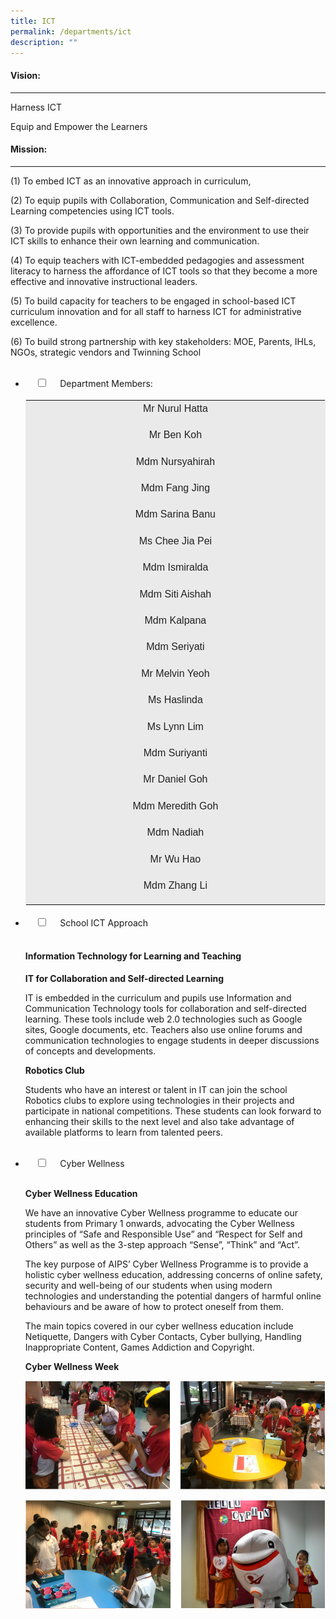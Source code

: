 ```yaml
---
title: ICT
permalink: /departments/ict
description: ""
---
```

#### Vision:
-------

Harness ICT

Equip and Empower the Learners

#### Mission:
--------

(1) To embed ICT as an innovative approach in curriculum,

  

(2) To equip pupils with Collaboration, Communication and Self-directed Learning competencies using ICT tools.

  

(3) To provide pupils with opportunities and the environment to use their ICT skills to enhance their own learning and communication.

  

(4) To equip teachers with ICT-embedded pedagogies and assessment literacy to harness the affordance of ICT tools so that they become a more effective and innovative instructional leaders.

  

(5) To build capacity for teachers to be engaged in school-based ICT curriculum innovation and for all staff to harness ICT for administrative excellence.

  

(6) To build strong partnership with key stakeholders: MOE, Parents, IHLs, NGOs, strategic vendors and Twinning School

<ul class="jekyllcodex\_accordion">  
  <li>  
    <input type="checkbox" id="accordion1">  
    <label for="accordion1">Department Members:</label>  
    <div>  
      <table class="iveo_table ives_tab_1" style="margin: 0px; outline: 0px; padding: 0px; border: 1px solid rgb(234, 234, 234); color: rgb(0, 0, 0); font-family: Rubik, sans-serif; font-size: 16px; font-style: normal; font-variant-ligatures: normal; font-variant-caps: normal; font-weight: 400; letter-spacing: normal; orphans: 2; text-align: left; text-transform: none; white-space: normal; widows: 2; word-spacing: 0px; -webkit-text-stroke-width: 0px; background-color: rgb(255, 255, 255); text-decoration-thickness: initial; text-decoration-style: initial; text-decoration-color: initial;"><tbody class="" style="margin: 0px; outline: 0px; padding: 0px;"><tr class="" style="margin: 0px; outline: 0px; padding: 0px;"><td width="566" class="" style="margin: 0px; outline: 0px; padding: 2px; text-align: center; background-color: rgb(234, 234, 234); color: rgb(34, 34, 34);"><p class="" style="margin: 0px 0px 1em; outline: 0px; padding: 0px; line-height: 22.4px;">Mr Nurul Hatta</p></td></tr><tr class="" style="margin: 0px; outline: 0px; padding: 0px;"><td width="566" class="" style="margin: 0px; outline: 0px; padding: 2px; text-align: center; background-color: rgb(234, 234, 234); color: rgb(34, 34, 34);"><p class="" style="margin: 0px 0px 1em; outline: 0px; padding: 0px; line-height: 22.4px;">Mr Ben Koh</p></td></tr><tr class="" style="margin: 0px; outline: 0px; padding: 0px;"><td width="566" class="" style="margin: 0px; outline: 0px; padding: 2px; text-align: center; background-color: rgb(234, 234, 234); color: rgb(34, 34, 34);"><p class="" style="margin: 0px 0px 1em; outline: 0px; padding: 0px; line-height: 22.4px;">Mdm Nursyahirah</p></td></tr><tr class="" style="margin: 0px; outline: 0px; padding: 0px;"><td width="566" class="" style="margin: 0px; outline: 0px; padding: 2px; text-align: center; background-color: rgb(234, 234, 234); color: rgb(34, 34, 34);"><p class="" style="margin: 0px 0px 1em; outline: 0px; padding: 0px; line-height: 22.4px;">Mdm Fang Jing</p></td></tr><tr class="" style="margin: 0px; outline: 0px; padding: 0px;"><td width="566" class="" style="margin: 0px; outline: 0px; padding: 2px; text-align: center; background-color: rgb(234, 234, 234); color: rgb(34, 34, 34);"><p class="" style="margin: 0px 0px 1em; outline: 0px; padding: 0px; line-height: 22.4px;">Mdm Sarina Banu</p></td></tr><tr class="" style="margin: 0px; outline: 0px; padding: 0px;"><td width="566" class="" style="margin: 0px; outline: 0px; padding: 2px; text-align: center; background-color: rgb(234, 234, 234); color: rgb(34, 34, 34);"><p class="" style="margin: 0px 0px 1em; outline: 0px; padding: 0px; line-height: 22.4px;">Ms Chee Jia Pei</p></td></tr><tr class="" style="margin: 0px; outline: 0px; padding: 0px;"><td width="566" class="" style="margin: 0px; outline: 0px; padding: 2px; text-align: center; background-color: rgb(234, 234, 234); color: rgb(34, 34, 34);"><p class="" style="margin: 0px 0px 1em; outline: 0px; padding: 0px; line-height: 22.4px;">Mdm Ismiralda</p></td></tr><tr class="" style="margin: 0px; outline: 0px; padding: 0px;"><td width="566" class="" style="margin: 0px; outline: 0px; padding: 2px; text-align: center; background-color: rgb(234, 234, 234); color: rgb(34, 34, 34);"><p class="" style="margin: 0px 0px 1em; outline: 0px; padding: 0px; line-height: 22.4px;">Mdm Siti Aishah</p></td></tr><tr class="" style="margin: 0px; outline: 0px; padding: 0px;"><td width="566" class="" style="margin: 0px; outline: 0px; padding: 2px; text-align: center; background-color: rgb(234, 234, 234); color: rgb(34, 34, 34);"><p class="" style="margin: 0px 0px 1em; outline: 0px; padding: 0px; line-height: 22.4px;">Mdm Kalpana</p></td></tr><tr class="" style="margin: 0px; outline: 0px; padding: 0px;"><td width="566" class="" style="margin: 0px; outline: 0px; padding: 2px; text-align: center; background-color: rgb(234, 234, 234); color: rgb(34, 34, 34);"><p class="" style="margin: 0px 0px 1em; outline: 0px; padding: 0px; line-height: 22.4px;">Mdm Seriyati</p></td></tr><tr class="" style="margin: 0px; outline: 0px; padding: 0px;"><td width="566" class="" style="margin: 0px; outline: 0px; padding: 2px; text-align: center; background-color: rgb(234, 234, 234); color: rgb(34, 34, 34);"><p class="" style="margin: 0px 0px 1em; outline: 0px; padding: 0px; line-height: 22.4px;">Mr Melvin Yeoh</p></td></tr><tr class="" style="margin: 0px; outline: 0px; padding: 0px;"><td width="566" class="" style="margin: 0px; outline: 0px; padding: 2px; text-align: center; background-color: rgb(234, 234, 234); color: rgb(34, 34, 34);"><p class="" style="margin: 0px 0px 1em; outline: 0px; padding: 0px; line-height: 22.4px;">Ms Haslinda</p></td></tr><tr class="" style="margin: 0px; outline: 0px; padding: 0px;"><td width="566" class="" style="margin: 0px; outline: 0px; padding: 2px; text-align: center; background-color: rgb(234, 234, 234); color: rgb(34, 34, 34);"><p class="" style="margin: 0px 0px 1em; outline: 0px; padding: 0px; line-height: 22.4px;">Ms Lynn Lim</p></td></tr><tr class="" style="margin: 0px; outline: 0px; padding: 0px;"><td width="566" class="" style="margin: 0px; outline: 0px; padding: 2px; text-align: center; background-color: rgb(234, 234, 234); color: rgb(34, 34, 34);"><p class="" style="margin: 0px 0px 1em; outline: 0px; padding: 0px; line-height: 22.4px;">Mdm Suriyanti</p></td></tr><tr class="" style="margin: 0px; outline: 0px; padding: 0px;"><td width="566" class="" style="margin: 0px; outline: 0px; padding: 2px; text-align: center; background-color: rgb(234, 234, 234); color: rgb(34, 34, 34);"><p class="" style="margin: 0px 0px 1em; outline: 0px; padding: 0px; line-height: 22.4px;">Mr Daniel Goh</p></td></tr><tr class="" style="margin: 0px; outline: 0px; padding: 0px;"><td width="566" class="" style="margin: 0px; outline: 0px; padding: 2px; text-align: center; background-color: rgb(234, 234, 234); color: rgb(34, 34, 34);"><p class="" style="margin: 0px 0px 1em; outline: 0px; padding: 0px; line-height: 22.4px;">Mdm Meredith Goh</p></td></tr><tr class="" style="margin: 0px; outline: 0px; padding: 0px;"><td width="566" class="" style="margin: 0px; outline: 0px; padding: 2px; text-align: center; background-color: rgb(234, 234, 234); color: rgb(34, 34, 34);"><p class="" style="margin: 0px 0px 1em; outline: 0px; padding: 0px; line-height: 22.4px;">Mdm Nadiah</p></td></tr><tr class="" style="margin: 0px; outline: 0px; padding: 0px;"><td width="566" class="" style="margin: 0px; outline: 0px; padding: 2px; text-align: center; background-color: rgb(234, 234, 234); color: rgb(34, 34, 34);"><p class="" style="margin: 0px 0px 1em; outline: 0px; padding: 0px; line-height: 22.4px;">Mr Wu Hao</p></td></tr><tr class="" style="margin: 0px; outline: 0px; padding: 0px;"><td width="566" class="" style="margin: 0px; outline: 0px; padding: 2px; text-align: center; background-color: rgb(234, 234, 234); color: rgb(34, 34, 34);"><p class="" style="margin: 0px 0px 1em; outline: 0px; padding: 0px; line-height: 22.4px;">Mdm Zhang Li</p></td></tr></tbody></table>  
    </div>  
</li>  
<li>  
    <input type="checkbox" id="accordion2">  
    <label for="accordion2">School ICT Approach</label>  
    <div>  
      <h4 id="information-technology-for-learning-and-teaching">Information Technology for Learning and Teaching</h4>
<p><strong>IT for Collaboration and Self-directed Learning</strong>  </p>
<p>IT is embedded in the curriculum and pupils use Information and Communication Technology tools for collaboration and self-directed learning. These tools include web 2.0 technologies such as Google sites, Google documents, etc. Teachers also use online forums and communication technologies to engage students in deeper discussions of concepts and developments.</p>
<p><strong>Robotics Club</strong></p>
<p>Students who have an interest or talent in IT can join the school Robotics clubs to explore using technologies in their projects and participate in national competitions. These students can look forward to enhancing their skills to the next level and also take advantage of available platforms to learn from talented peers.</p>  
    </div>  
</li>  
<li>  
    <input type="checkbox" id="accordion3">  
    <label for="accordion3">Cyber Wellness</label>  
    <div>  
      <p><strong>Cyber Wellness Education</strong></p>
<p>We have an innovative Cyber Wellness programme to educate our students from Primary 1 onwards, advocating the Cyber Wellness principles of “Safe and Responsible Use” and “Respect for Self and Others” as well as the 3-step approach “Sense”, “Think” and “Act”.</p>
<p>The key purpose of AIPS’ Cyber Wellness Programme is to provide a holistic cyber wellness education, addressing concerns of online safety, security and well-being of our students when using modern technologies and understanding the potential dangers of harmful online behaviours and be aware of how to protect oneself from them.</p>
<p>The main topics covered in our cyber wellness education include Netiquette, Dangers with Cyber Contacts, Cyber bullying, Handling Inappropriate Content, Games Addiction and Copyright.</p>
<p><strong>Cyber Wellness Week</strong></p>
<p><img src="/images/CyberWellnessWeek.png" alt=""></p>
<p><img src="/images/CyberWellnessWeek2.png" alt=""></p>
  
    </div>  
</li>  
</ul>

